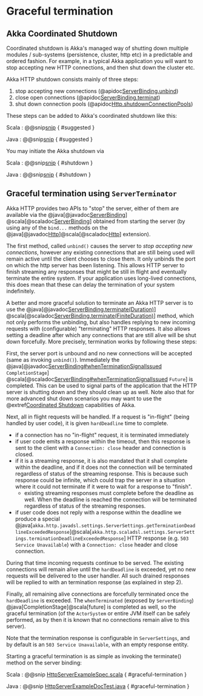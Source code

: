 # Graceful termination

## Akka Coordinated Shutdown

Coordinated shutdown is Akka's managed way of shutting down multiple modules / sub-systems (persistence, cluster, http etc)
in a predictable and ordered fashion. For example, in a typical Akka application you will want to stop accepting new HTTP connections, and then shut down the cluster etc.

Akka HTTP shutdown consists mainly of three steps:

1. stop accepting new connections (@apidoc[ServerBinding.unbind](ServerBinding))
1. close open connections (@apidoc[ServerBinding.terminat](ServerBinding))
1. shut down connection pools (@apidoc[Http.shutdownConnectionPools](Http))

These steps can be added to Akka's coordinated shutdown like this:

Scala
: @@snip[snip](/docs/src/test/scala/docs/http/scaladsl/ServerShutdownExampleSpec.scala) { #suggested }

Java
: @@snip[snip](/docs/src/test/java/docs/http/javadsl/ServerShutdownExampleTest.java) { #suggested }

You may initiate the Akka shutdown via

Scala
: @@snip[snip](/docs/src/test/scala/docs/http/scaladsl/ServerShutdownExampleSpec.scala) { #shutdown }

Java
: @@snip[snip](/docs/src/test/java/docs/http/javadsl/ServerShutdownExampleTest.java) { #shutdown }


## Graceful termination using `ServerTerminator`

Akka HTTP provides two APIs to "stop" the server, either of them are available via the
@java[@javadoc[ServerBinding](akka.http.javadsl.ServerBinding)]
@scala[@scaladoc[ServerBinding](akka.http.scaladsl.Http$$ServerBinding)]
obtained from starting the server (by using any of the `bind...` methods on the
@java[@javadoc[Http](akka.http.javadsl.Http)]@scala[@scaladoc[Http](akka.http.scaladsl.HttpExt)] extension).

The first method, called `unbind()` causes the server to *stop accepting new connections*, however any existing
connections that are still being used will remain active until the client chooses to close them.
It only unbinds the port on which the http server has been listening. This allows HTTP server to finish streaming any
responses that might be still in flight and eventually terminate the entire system. If your application uses long-lived
connections, this does mean that these can delay the termination of your system indefinitely.

A better and more graceful solution to terminate an Akka HTTP server is to use the
@java[@javadoc[ServerBinding.terminate(Duration)](akka.http.javadsl.ServerBinding#terminate-java.time.Duration-)]
@scala[@scaladoc[ServerBinding.terminate(FiniteDuration)](akka.http.scaladsl.Http$$ServerBinding#terminate%28FiniteDuration%29:Future[HttpTerminated])]
method, which not only performs the unbinding, but also
handles replying to new incoming requests with (configurable) "terminating" HTTP responses.
It also allows setting a deadline after which any connections that are still alive will be shut down forcefully.
More precisely, termination works by following these steps:

First, the server port is unbound and no new connections will be accepted (same as invoking `unbind()`).
Immediately the 
@java[@javadoc[ServerBinding#whenTerminationSignalIssued](akka.http.javadsl.ServerBinding#whenTerminationSignalIssued--) `CompletionStage`]
@scala[@scaladoc[ServerBinding#whenTerminationSignalIssued](akka.http.scaladsl.Http$$ServerBinding#whenTerminationSignalIssued:Future[Deadline]) `Future`]
is completed.
This can be used to signal parts of the application that the HTTP server is shutting down and they should clean up as well.
Note also that for more advanced shut down scenarios you may want to use the @extref[Coordinated Shutdown](akka-docs:/actors.html#coordinated-shutdown) capabilities of Akka.

Next, all in flight requests will be handled. If a request is "in-flight" (being handled by user code), it is given `hardDeadline` time to complete.

- if a connection has no "in-flight" request, it is terminated immediately  
- if user code emits a response within the timeout, then this response is sent to the client with a `Connection: close` header and connection is closed.
- if it is a streaming response, it is also mandated that it shall complete within the deadline, and if it does not
  the connection will be terminated regardless of status of the streaming response. This is because such response could be infinite,
  which could trap the server in a situation where it could not terminate if it were to wait for a response to "finish".
    - existing streaming responses must complete before the deadline as well.
      When the deadline is reached the connection will be terminated regardless of status of the streaming responses.
- if user code does not reply with a response within the deadline we produce a special @java[`akka.http.javadsl.settings.ServerSettings.getTerminationDeadlineExceededResponse`]@scala[`akka.http.scaladsl.settings.ServerSettings.terminationDeadlineExceededResponse`] 
HTTP response (e.g. `503 Service Unavailable`) with a `Connection: close` header and close connection.

During that time incoming requests continue to be served. The existing connections will remain alive until the 
`hardDeadline` is exceeded, yet no new requests will be delivered to the user handler. All such drained responses will be replied to with an termination response (as explained in step 2).

Finally, all remaining alive connections are forcefully terminated once the `hardDeadline` is exceeded.
The `whenTerminated` (exposed by `ServerBinding`) @java[CompletionStage]@scala[future] is completed as well, so the
graceful termination (of the `ActorSystem` or entire JVM itself can be safely performed, as by then it is known that no
connections remain alive to this server).

Note that the termination response is configurable in `ServerSettings`, and by default is an `503 Service Unavailable`,
with an empty response entity.

Starting a graceful termination is as simple as invoking the terminate() method on the server binding:

Scala
:   @@snip [HttpServerExampleSpec.scala]($test$/scala/docs/http/scaladsl/HttpServerExampleSpec.scala) { #graceful-termination }

Java
:   @@snip [HttpServerExampleDocTest.java]($test$/java/docs/http/javadsl/server/HttpServerExampleDocTest.java) { #graceful-termination }

